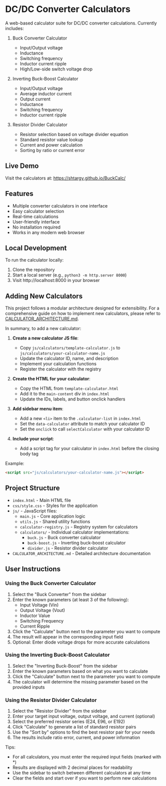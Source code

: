 # DC/DC Converter Calculators

A web-based calculator suite for DC/DC converter calculations. Currently includes:

1. Buck Converter Calculator
   - Input/Output voltage
   - Inductance
   - Switching frequency
   - Inductor current ripple
   - High/Low-side switch voltage drop

2. Inverting Buck-Boost Calculator
   - Input/Output voltage
   - Average inductor current
   - Output current
   - Inductance
   - Switching frequency
   - Inductor current ripple

3. Resistor Divider Calculator
   - Resistor selection based on voltage divider equation
   - Standard resistor value lookup
   - Current and power calculation
   - Sorting by ratio or current error

## Live Demo
Visit the calculators at: https://shtargy.github.io/BuckCalc/

## Features
- Multiple converter calculators in one interface
- Easy calculator selection
- Real-time calculations
- User-friendly interface
- No installation required
- Works in any modern web browser

## Local Development
To run the calculator locally:
1. Clone the repository
2. Start a local server (e.g., `python3 -m http.server 8000`)
3. Visit http://localhost:8000 in your browser

## Adding New Calculators

This project follows a modular architecture designed for extensibility. For a comprehensive guide on how to implement new calculators, please refer to [CALCULATOR_ARCHITECTURE.md](CALCULATOR_ARCHITECTURE.md).

In summary, to add a new calculator:

1. **Create a new calculator JS file**:
   - Copy `js/calculators/template-calculator.js` to `js/calculators/your-calculator-name.js`
   - Update the calculator ID, name, and description
   - Implement your calculation functions
   - Register the calculator with the registry

2. **Create the HTML for your calculator**:
   - Copy the HTML from `template-calculator.html`
   - Add it to the `main-content` div in `index.html`
   - Update the IDs, labels, and button onclick handlers

3. **Add sidebar menu item**:
   - Add a new `<li>` item to the `.calculator-list` in `index.html`
   - Set the `data-calculator` attribute to match your calculator ID
   - Set the `onclick` to call `selectCalculator` with your calculator ID

4. **Include your script**:
   - Add a script tag for your calculator in `index.html` before the closing body tag

Example:
```html
<script src="js/calculators/your-calculator-name.js"></script>
```

## Project Structure

- `index.html` - Main HTML file
- `css/style.css` - Styles for the application
- `js/` - JavaScript files:
  - `main.js` - Core application logic
  - `utils.js` - Shared utility functions
  - `calculator-registry.js` - Registry system for calculators
  - `calculators/` - Individual calculator implementations:
    - `buck.js` - Buck converter calculator
    - `buck-boost.js` - Inverting buck-boost calculator
    - `divider.js` - Resistor divider calculator
- `CALCULATOR_ARCHITECTURE.md` - Detailed architecture documentation

## User Instructions

### Using the Buck Converter Calculator
1. Select the "Buck Converter" from the sidebar
2. Enter the known parameters (at least 3 of the following):
   - Input Voltage (Vin)
   - Output Voltage (Vout)
   - Inductor Value
   - Switching Frequency
   - Current Ripple
3. Click the "Calculate" button next to the parameter you want to compute
4. The result will appear in the corresponding input field
5. Optional: Enter diode voltage drops for more accurate calculations

### Using the Inverting Buck-Boost Calculator
1. Select the "Inverting Buck-Boost" from the sidebar
2. Enter the known parameters based on what you want to calculate
3. Click the "Calculate" button next to the parameter you want to compute
4. The calculator will determine the missing parameter based on the provided inputs

### Using the Resistor Divider Calculator
1. Select the "Resistor Divider" from the sidebar
2. Enter your target input voltage, output voltage, and current (optional)
3. Select the preferred resistor series (E24, E96, or E192)
4. Click "Calculate" to generate a list of standard resistor pairs
5. Use the "Sort by" options to find the best resistor pair for your needs
6. The results include ratio error, current, and power information

Tips:
- For all calculators, you must enter the required input fields (marked with *)
- Results are displayed with 2 decimal places for readability
- Use the sidebar to switch between different calculators at any time
- Clear the fields and start over if you want to perform new calculations 